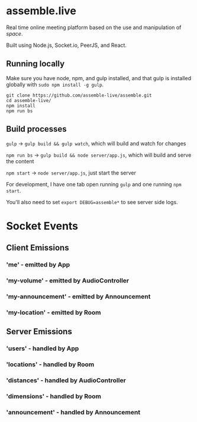 # assemble.live

Real time online meeting platform based on the use and manipulation of *space*.

Built using Node.js, Socket.io, PeerJS, and React.

## Running locally

Make sure you have node, npm, and gulp installed, and that gulp is installed globally with `sudo npm install -g gulp`.

```
git clone https://github.com/assemble-live/assemble.git
cd assemble-live/
npm install
npm run bs
```

## Build processes

`gulp` -> `gulp build && gulp watch`, which will build and watch for changes

`npm run bs` -> `gulp build && node server/app.js`, which will build and serve the content

`npm start` -> `node server/app.js`, just start the server

For development, I have one tab open running `gulp` and one running `npm start`.

You'll also need to set `export DEBUG=assemble*` to see server side logs.

# Socket Events

## Client Emissions

### 'me' - emitted by App

### 'my-volume' - emitted by AudioController

### 'my-announcement' - emitted by Announcement

### 'my-location' - emitted by Room

## Server Emissions

### 'users' - handled by App

### 'locations' - handled by Room

### 'distances' - handled by AudioController

### 'dimensions' - handled by Room

### 'announcement' - handled by Announcement
